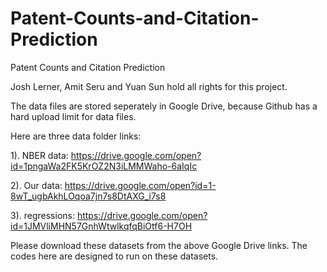# Patent-Counts-and-Citation-Prediction
Patent Counts and Citation Prediction 

Josh Lerner, Amit Seru and Yuan Sun hold all rights for this project.


The data files are stored seperately in Google Drive, because Github has a hard upload limit for data files.

Here are three data folder links:

1). NBER data:  https://drive.google.com/open?id=1pngaWa2FK5KrOZ2N3iLMMWaho-6aIqIc

2). Our data:  https://drive.google.com/open?id=1-8wT_ugbAkhLOqoa7jn7s8DtAXG_i7s8

3). regressions: https://drive.google.com/open?id=1JMVliMHN57GnhWtwlkqfqBiOtf6-H7OH

Please download these datasets from the above Google Drive links. The codes here are designed to run on these datasets.
